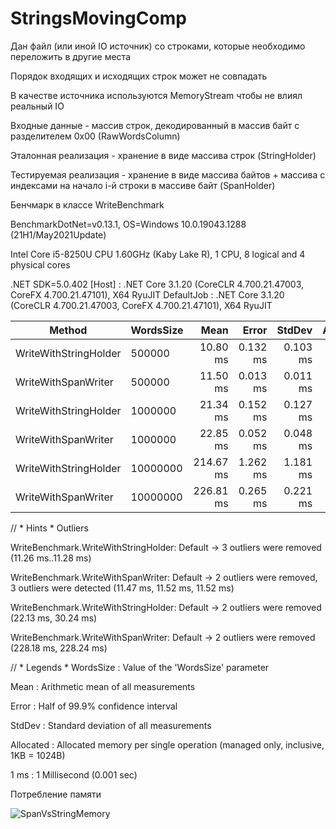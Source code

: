 # StringsMovingComp

Дан файл (или иной IO источник) со строками, которые необходимо переложить в другие места

Порядок входящих и исходящих строк может не совпадать

В качестве источника используются MemoryStream чтобы не влиял реальный IO

Входные данные - массив строк, декодированный в массив байт с разделителем 0x00 (RawWordsColumn) 

Эталонная реализация - хранение в виде массива строк (StringHolder)

Тестируемая реализация - хранение в виде массива байтов + массива с индексами на начало i-й строки в массиве байт (SpanHolder)

Бенчмарк в классе WriteBenchmark

BenchmarkDotNet=v0.13.1, OS=Windows 10.0.19043.1288 (21H1/May2021Update)

Intel Core i5-8250U CPU 1.60GHz (Kaby Lake R), 1 CPU, 8 logical and 4 physical cores

.NET SDK=5.0.402
  [Host]     : .NET Core 3.1.20 (CoreCLR 4.700.21.47003, CoreFX 4.700.21.47101), X64 RyuJIT
  DefaultJob : .NET Core 3.1.20 (CoreCLR 4.700.21.47003, CoreFX 4.700.21.47101), X64 RyuJIT


|                Method | WordsSize |      Mean |    Error |   StdDev | Allocated |
|---------------------- |---------- |----------:|---------:|---------:|----------:|
| WriteWithStringHolder |    500000 |  10.80 ms | 0.132 ms | 0.103 ms |   5,328 B |
|   WriteWithSpanWriter |    500000 |  11.50 ms | 0.013 ms | 0.011 ms |      32 B |
| WriteWithStringHolder |   1000000 |  21.34 ms | 0.152 ms | 0.127 ms |   5,328 B |
|   WriteWithSpanWriter |   1000000 |  22.85 ms | 0.052 ms | 0.048 ms |      32 B |
| WriteWithStringHolder |  10000000 | 214.67 ms | 1.262 ms | 1.181 ms |   5,741 B |
|   WriteWithSpanWriter |  10000000 | 226.81 ms | 0.265 ms | 0.221 ms |   1,384 B |

// * Hints *
Outliers

  WriteBenchmark.WriteWithStringHolder: Default -> 3 outliers were removed (11.26 ms..11.28 ms)
  
  WriteBenchmark.WriteWithSpanWriter: Default   -> 2 outliers were removed, 3 outliers were detected (11.47 ms, 11.52 ms, 11.52 ms)
  
  WriteBenchmark.WriteWithStringHolder: Default -> 2 outliers were removed (22.13 ms, 30.24 ms)
  
  WriteBenchmark.WriteWithSpanWriter: Default   -> 2 outliers were removed (228.18 ms, 228.24 ms)

// * Legends *
  WordsSize : Value of the 'WordsSize' parameter
  
  Mean      : Arithmetic mean of all measurements
  
  Error     : Half of 99.9% confidence interval
  
  StdDev    : Standard deviation of all measurements
  
  Allocated : Allocated memory per single operation (managed only, inclusive, 1KB = 1024B)
  
  1 ms      : 1 Millisecond (0.001 sec)
  
  
Потребление памяти

![SpanVsStringMemory](https://user-images.githubusercontent.com/23265895/140976184-3351cd5c-fbbf-4ea4-be31-23e64efc8692.JPG) 

